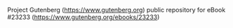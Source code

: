 Project Gutenberg (https://www.gutenberg.org) public repository for eBook #23233 (https://www.gutenberg.org/ebooks/23233)
